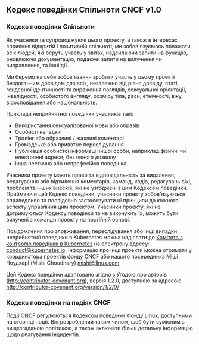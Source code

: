 Кодекс поведінки Спільноти CNCF v1.0
------------------------------------

### Кодекс поведінки Спільноти

Як учасники та супроводжуючі цього проекту, а також в інтересах сприяння відкритій і позитивній спільноті, ми зобов'язуємось поважати всіх людей, які беруть участь у звітах, надсилаючи запити на функцію, оновлюючи документацію, подаючи запити на вилучення чи виправлення, та інші дії.

Ми беремо на себе зобов'язання зробити участь у цьому проекті бездоганним досвідом для всіх, незалежно від рівня досвіду, статі, гендерної ідентичності та вираження поглядів, сексуальної орієнтації, інвалідності, особистого вигляду, розміру тіла, раси, етнічності, віку, віросповідання або національність.

Приклади неприйнятної поведінки учасників такі:

-	Використання сексуалізованої мови або образів
-	Особисті нападки
-	Тролінг або образливі / жахливі коментарі
-	Громадське або приватне переслідування
-	Публікація особистої інформації іншої особи, наприклад фізичні чи електронні адреси, без явного дозволу
-	Інша неетична або непрофесійна поведінка.

Учасники проекту мають право та відповідальність за видалення, редагування або відхилення коментарів, команд, кодів, редагувань вікі, проблем та інших внесків, які не узгоджені з цим Кодексом поведінки. Приймаючи цей Кодекс поведінки, учасники проекту зобов'язуються справедливо та послідовно застосовувати ці принципи до кожного аспекту управління цим проектом. Учасники проекту, які не дотримуються Кодексу поведінки та не виконують їх, можуть бути вилучені з команди проекту на постійній основі.

Повідомлення про зловживання, переслідування або інші випадки неприйнятної поведінки в Kubernetes можна надіслати до [Комітета з контролю поведінки в Kubernetes](https://git.k8s.io/community/committee-code-of-conduct) на електрону адресу: <conduct@kubernetes.io>. Інформацію про інші проекти можна отримати у координатора проектів фонду CNCF або нашого посередника Міші Чоудхарі (Mishi Choudhary) <mishi@linux.com>.

Цей Кодекс поведінки адаптовано згідно з Угодою про авторів (http://contributor-covenant.org), версія 1.2.0, доступною за адресою http://contributor-covenant.org/version/1/2/0/

### Кодекс поведінки на подіях CNCF

Події CNCF регулюються Кодексом поведінки Фонду Linux, доступними на сторінці події. Він розроблений таким чином, щоб бути сумісним з вищезгаданою політикою, а також включати більш детальну інформацію щодо реагування інцидентів.
